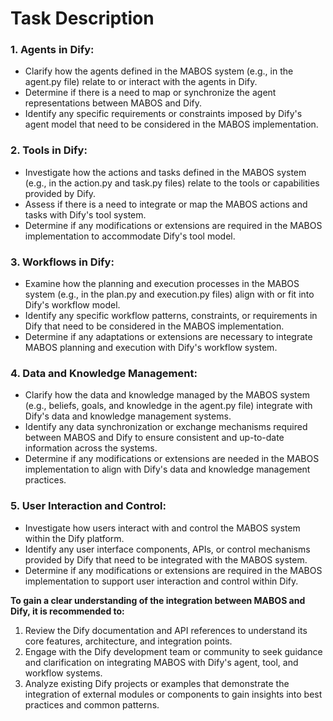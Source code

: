 # Task Description

### 1. Agents in Dify:
- Clarify how the agents defined in the MABOS system (e.g., in the agent.py file) relate to or interact with the agents in Dify.
- Determine if there is a need to map or synchronize the agent representations between MABOS and Dify.
- Identify any specific requirements or constraints imposed by Dify's agent model that need to be considered in the MABOS implementation.
### 2. Tools in Dify:
- Investigate how the actions and tasks defined in the MABOS system (e.g., in the action.py and task.py files) relate to the tools or capabilities provided by Dify.
- Assess if there is a need to integrate or map the MABOS actions and tasks with Dify's tool system.
- Determine if any modifications or extensions are required in the MABOS implementation to accommodate Dify's tool model.
### 3. Workflows in Dify:
- Examine how the planning and execution processes in the MABOS system (e.g., in the plan.py and execution.py files) align with or fit into Dify's workflow model.
- Identify any specific workflow patterns, constraints, or requirements in Dify that need to be considered in the MABOS implementation.
- Determine if any adaptations or extensions are necessary to integrate MABOS planning and execution with Dify's workflow system.
### 4. Data and Knowledge Management:
- Clarify how the data and knowledge managed by the MABOS system (e.g., beliefs, goals, and knowledge in the agent.py file) integrate with Dify's data and knowledge management systems.
- Identify any data synchronization or exchange mechanisms required between MABOS and Dify to ensure consistent and up-to-date information across the systems.
- Determine if any modifications or extensions are needed in the MABOS implementation to align with Dify's data and knowledge management practices.
### 5. User Interaction and Control:
- Investigate how users interact with and control the MABOS system within the Dify platform.
- Identify any user interface components, APIs, or control mechanisms provided by Dify that need to be integrated with the MABOS system.
- Determine if any modifications or extensions are required in the MABOS implementation to support user interaction and control within Dify.

**To gain a clear understanding of the integration between MABOS and Dify, it is recommended to:**
1. Review the Dify documentation and API references to understand its core features, architecture, and integration points.
2. Engage with the Dify development team or community to seek guidance and clarification on integrating MABOS with Dify's agent, tool, and workflow systems.
3. Analyze existing Dify projects or examples that demonstrate the integration of external modules or components to gain insights into best practices and common patterns.
